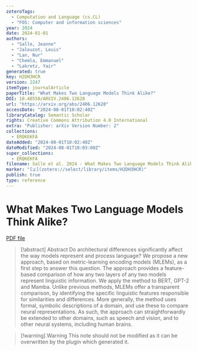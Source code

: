 ```yaml
---
zoteroTags:
  - Computation and Language (cs.CL)
  - "FOS: Computer and information sciences"
year: 2024
date: 2024-01-01
authors:
  - "Salle, Jeanne"
  - "Jalouzot, Louis"
  - "Lan, Nur"
  - "Chemla, Emmanuel"
  - "Lakretz, Yair"
generated: true
key: H2DH3HCR
version: 2247
itemType: journalArticle
paperTitle: "What Makes Two Language Models Think Alike?"
DOI: 10.48550/ARXIV.2406.12620
url: "https://arxiv.org/abs/2406.12620"
accessDate: "2024-08-01T10:02:40Z"
libraryCatalog: Semantic Scholar
rights: Creative Commons Attribution 4.0 International
extra: "Publisher: arXiv Version Number: 2"
collections:
  - ERQKEKFA
dateAdded: "2024-08-01T10:02:40Z"
dateModified: "2024-08-01T10:03:00Z"
super_collections:
  - ERQKEKFA
filename: Salle et al. 2024 - What Makes Two Language Models Think Alike.pdf
marker: "[🇿](zotero://select/library/items/H2DH3HCR)"
publish: true
type: reference
---
```

# What Makes Two Language Models Think Alike?

[PDF file](/Papers/PDFs/Salle%20et%20al.%202024%20-%20What%20Makes%20Two%20Language%20Models%20Think%20Alike.pdf)

> [!abstract] Abstract
> Do architectural differences significantly affect the way models represent and process language? We propose a new approach, based on metric-learning encoding models (MLEMs), as a first step to answer this question. The approach provides a feature-based comparison of how any two layers of any two models represent linguistic information. We apply the method to BERT, GPT-2 and Mamba. Unlike previous methods, MLEMs offer a transparent comparison, by identifying the specific linguistic features responsible for similarities and differences. More generally, the method uses formal, symbolic descriptions of a domain, and use these to compare neural representations. As such, the approach can straightforwardly be extended to other domains, such as speech and vision, and to other neural systems, including human brains.

>[!warning] Warning
> This note should not be modified as it can be overwritten by the plugin which generated it.


